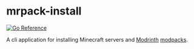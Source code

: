 # mrpack-install

[![Go Reference](https://pkg.go.dev/badge/github.com/nothub/mrpack-install.svg)](https://pkg.go.dev/github.com/nothub/mrpack-install)

A cli application for installing Minecraft servers
and [Modrinth](https://modrinth.com/) [modpacks](https://docs.modrinth.com/docs/modpacks/format_definition/).
